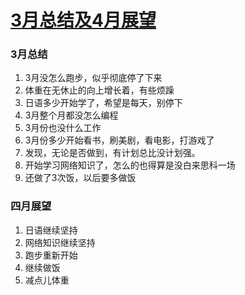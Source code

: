 # [3月总结及4月展望](https://github.com/yihong0618/gitblog/issues/145)

### 3月总结
1. 3月没怎么跑步，似乎彻底停了下来
2. 体重在无休止的向上增长着，有些烦躁
3. 日语多少开始学了，希望是每天，别停下
4. 3月整个月都没怎么编程
5. 3月份也没什么工作
6. 3月份多少开始看书，刷美剧，看电影，打游戏了
7. 发现，无论是否做到，有计划总比没计划强。
8. 开始学习网络知识了，怎么的也得算是没白来思科一场
9. 还做了3次饭，以后要多做饭
### 四月展望
1. 日语继续坚持
2. 网络知识继续坚持
3. 跑步重新开始
4. 继续做饭
5. 减点儿体重